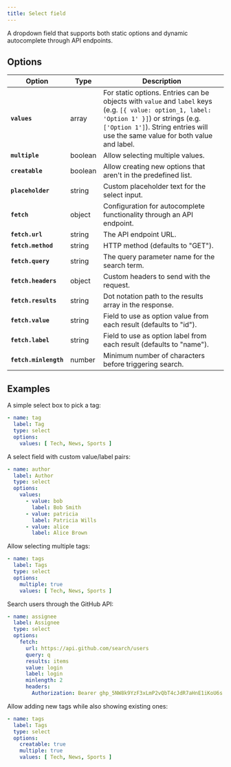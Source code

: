 ```yaml
---
title: Select field
---
```


A dropdown field that supports both static options and dynamic autocomplete through API endpoints.

## Options

| Option | Type | Description |
|--------|------|-------------|
| **`values`** | array | For static options. Entries can be objects with `value` and `label` keys (e.g. `[{ value: option_1, label: 'Option 1' }]`) or strings (e.g. `['Option 1']`). String entries will use the same value for both value and label. |
| **`multiple`** | boolean | Allow selecting multiple values. |
| **`creatable`** | boolean | Allow creating new options that aren't in the predefined list. |
| **`placeholder`** | string | Custom placeholder text for the select input. |
| **`fetch`** | object | Configuration for autocomplete functionality through an API endpoint. |
| **`fetch.url`** | string | The API endpoint URL. |
| **`fetch.method`** | string | HTTP method (defaults to "GET"). |
| **`fetch.query`** | string | The query parameter name for the search term. |
| **`fetch.headers`** | object | Custom headers to send with the request. |
| **`fetch.results`** | string | Dot notation path to the results array in the response. |
| **`fetch.value`** | string | Field to use as option value from each result (defaults to "id"). |
| **`fetch.label`** | string | Field to use as option label from each result (defaults to "name"). |
| **`fetch.minlength`** | number | Minimum number of characters before triggering search. |

## Examples

A simple select box to pick a tag:

```yaml
- name: tag
  label: Tag
  type: select
  options:
    values: [ Tech, News, Sports ]
```

A select field with custom value/label pairs:

```yaml
- name: author
  label: Author
  type: select
  options:
    values:
      - value: bob
        label: Bob Smith
      - value: patricia
        label: Patricia Wills
      - value: alice
        label: Alice Brown
```

Allow selecting multiple tags:

```yaml
- name: tags
  label: Tags
  type: select
  options:
    multiple: true
    values: [ Tech, News, Sports ]
```

Search users through the GitHub API:

```yaml
- name: assignee
  label: Assignee
  type: select
  options:
    fetch:
      url: https://api.github.com/search/users
      query: q
      results: items
      value: login
      label: login
      minlength: 2
      headers:
        Authorization: Bearer ghp_5NW8k9YzF3xLmP2vQbT4cJdR7aHnE1iKoU6s
```

Allow adding new tags while also showing existing ones:

```yaml
- name: tags
  label: Tags
  type: select
  options:
    creatable: true
    multiple: true
    values: [ Tech, News, Sports ]
```
```
